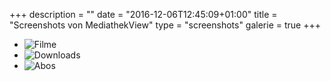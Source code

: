 +++
description = ""
date = "2016-12-06T12:45:09+01:00"
title = "Screenshots von MediathekView"
type = "screenshots"
galerie = true
+++

- ![Filme](../images/screenshots/screenshot1_klein.jpg)
- ![Downloads](../images/screenshots/screenshot2_klein.jpg)
- ![Abos](../images/screenshots/screenshot3_klein.jpg)